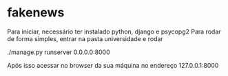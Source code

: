 # fakenews
Para iniciar, necessário ter instalado python, django e psycopg2
Para rodar de forma simples, entrar na pasta universidade e rodar

./manage.py runserver 0.0.0.0:8000

Após isso acessar no browser da sua máquina no endereço 127.0.0.1:8000
